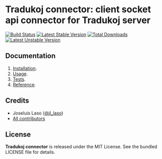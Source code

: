 Tradukoj connector: client socket api connector for Tradukoj server
=================================================================

[![Build Status](https://secure.travis-ci.org/jlaso/tradukoj-connector.png)](http://travis-ci.org/jlaso/tradukoj-connector)
[![Latest Stable Version](https://poser.pugx.org/jlaso/tradukoj-connector/v/stable.png)](https://packagist.org/packages/jlaso/tradukoj-connector)
[![Total Downloads](https://poser.pugx.org/jlaso/tradukoj-connector/downloads.png)](https://packagist.org/packages/jlaso/tradukoj-connector)
[![Latest Unstable Version](https://poser.pugx.org/jlaso/tradukoj-connector/v/unstable.png)](https://packagist.org/packages/jlaso/tradukoj-connector)


## Documentation

1. [Installation](https://github.com/jlaso/tradukoj-connector/blob/master/doc/installation.md).
2. [Usage](https://github.com/jlaso/tradukoj-connector/blob/master/doc/usage.md).
3. [Tests](https://github.com/jlaso/tradukoj-connector/blob/master/doc/tests.md).
4. [Reference](https://github.com/jlaso/tradukoj-connector/blob/master/doc/reference.md).

## Credits

* Joseluis Laso ([@jl_laso](https://twitter.com/jl_laso))
* [All contributors](https://github.com/jlaso/tradukoj-connector/contributors)

## License

**Tradukoj connector** is released under the MIT License. See the bundled LICENSE file for details.
